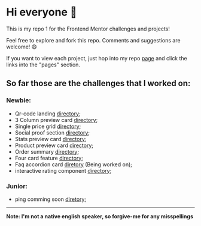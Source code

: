 # Hi everyone :wave:

This is my repo 1 for the Frontend Mentor challenges and projects!

Feel free to explore and fork this repo. Comments and suggestions are welcome! :smile:

If you want to view each project, just hop into my repo [page](https://covolan.github.io/frontend-mentor1/) and click the links into the "pages" section.

## So far those are the challenges that I worked on:

### Newbie:

- Qr-code landing [directory](./qr-code-component-main/);
- 3 Column preview card [directory](./3-column-preview-card-component-main/);
- Single price grid [directory](./single-price-grid-component-master/);
- Social proof section [directory](./social-proof-section-master/);
- Stats preview card [directory](./stats-preview-card-component-main/);
- Product preview card [directory](./product-preview-card-component-main/);
- Order summary [directory](./order-summary-component-main/);
- Four card feature [directory](./four-card-feature-section-master/);
- Faq accordion card [diretory](./faq-accordion-card-main/) (Being worked on);
- interactive rating component [directory](./interactive-rating-component-main/);

### Junior:

- ping comming soon [diretory](./ping-coming-soon-page-master/);
---

**Note: I'm not a native english speaker, so forgive-me for any misspellings**


